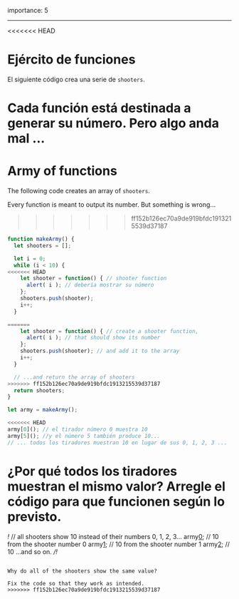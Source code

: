 importance: 5

---

<<<<<<< HEAD
# Ejército de funciones

El siguiente código crea una serie de `shooters`.

Cada función está destinada a generar su número. Pero algo anda mal ...
=======
# Army of functions

The following code creates an array of `shooters`.

Every function is meant to output its number. But something is wrong...
>>>>>>> ff152b126ec70a9de919bfdc1913215539d37187

```js run
function makeArmy() {
  let shooters = [];

  let i = 0;
  while (i < 10) {
<<<<<<< HEAD
    let shooter = function() { // shooter function
      alert( i ); // debería mostrar su número
    };
    shooters.push(shooter);
    i++;
  }

=======
    let shooter = function() { // create a shooter function,
      alert( i ); // that should show its number
    };
    shooters.push(shooter); // and add it to the array
    i++;
  }

  // ...and return the array of shooters
>>>>>>> ff152b126ec70a9de919bfdc1913215539d37187
  return shooters;
}

let army = makeArmy();

<<<<<<< HEAD
army[0](); // el tirador número 0 muestra 10
army[5](); //y el número 5 también produce 10...
// ... todos los tiradores muestran 10 en lugar de sus 0, 1, 2, 3 ...
```

¿Por qué todos los tiradores muestran el mismo valor? Arregle el código para que funcionen según lo previsto.
=======
*!*
// all shooters show 10 instead of their numbers 0, 1, 2, 3...
army[0](); // 10 from the shooter number 0
army[1](); // 10 from the shooter number 1
army[2](); // 10 ...and so on.
*/!*
```

Why do all of the shooters show the same value? 

Fix the code so that they work as intended.
>>>>>>> ff152b126ec70a9de919bfdc1913215539d37187

